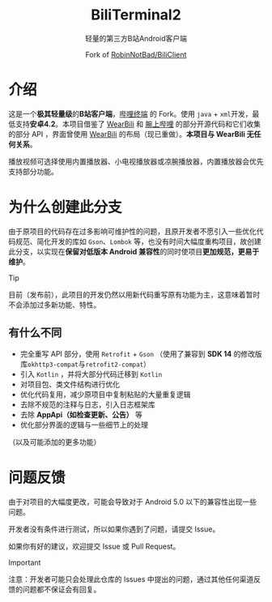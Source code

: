<!--suppress HtmlDeprecatedAttribute -->
<div align="center">

# BiliTerminal2

轻量的第三方B站Android客户端

Fork of [RobinNotBad/BiliClient](https://gitee.com/RobinNotBad/BiliClient)

</div>
 
# 介绍
这是一个**极其轻量级**的**B站客户端**，[哔哩终端](https://gitee.com/RobinNotBad/BiliClient) 的 Fork。使用 `java` + `xml`开发，最低支持**安卓4.2**。本项目借鉴了 [WearBili](https://github.com/SpaceXC/WearBili) 和 [腕上哔哩](https://github.com/luern0313/WristBilibili) 的部分开源代码和它们收集的部分 API ，界面曾使用 [WearBili](https://github.com/SpaceXC/WearBili) 的布局（现已重做）。**本项目与 WearBili 无任何关系**。

播放视频可选择使用内置播放器、小电视播放器或凉腕播放器，内置播放器会优先支持部分功能。

# 为什么创建此分支
由于原项目的代码存在过多影响可维护性的问题，且原开发者不愿引入一些优化代码规范、简化开发的库如 `Gson`、`Lombok` 等，也没有时间大幅度重构项目，故创建此分支，以实现在**保留对低版本 Android 兼容性**的同时使项目**更加规范，更易于维护**。

> [!TIP]
> 目前（发布前），此项目的开发仍然以用新代码重写原有功能为主，这意味着暂时不会添加过多新功能、特性。

## 有什么不同
- 完全重写 API 部分，使用 `Retrofit` + `Gson` （使用了兼容到 **SDK 14** 的修改版库`okhttp3-compat`与`retrofit2-compat`）
- 引入 `Kotlin` ，并将大部分代码迁移到 `Kotlin`
- 对项目包、类文件结构进行优化
- 优化代码复用，减少原项目中复制粘贴的大量重复逻辑
- 去除不规范的注释与日志，引入日志框架库
- 去除 **AppApi（如检查更新、公告）** 等
- 优化部分界面的逻辑与一些细节上的处理

（以及可能添加的更多功能）

# 问题反馈
由于对项目的大幅度更改，可能会导致对于 Android 5.0 以下的兼容性出现一些问题。

开发者没有条件进行测试，所以如果你遇到了问题，请提交 Issue。

如果你有好的建议，欢迎提交 Issue 或 Pull Request。

> [!IMPORTANT]
> 注意：开发者可能只会处理此仓库的 Issues 中提出的问题，通过其他任何渠道反馈的问题都不保证会有回复。
